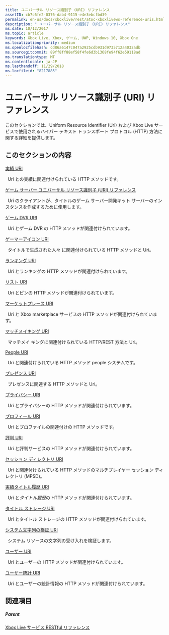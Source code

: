 ```yaml
---
title: ユニバーサル リソース識別子 (URI) リファレンス
assetID: cb7c6fe2-0376-dab4-9115-e4e3ebcfbd39
permalink: en-us/docs/xboxlive/rest/atoc-xboxlivews-reference-uris.html
description: " ユニバーサル リソース識別子 (URI) リファレンス"
ms.date: 10/12/2017
ms.topic: article
keywords: Xbox Live, Xbox, ゲーム, UWP, Windows 10, Xbox One
ms.localizationpriority: medium
ms.openlocfilehash: cd86a6147c047a2925cdb931d9735712a4032adb
ms.sourcegitcommit: 89ff8ff88ef58f4fe6d3b1368fe94f62e59118ad
ms.translationtype: MT
ms.contentlocale: ja-JP
ms.lasthandoff: 11/29/2018
ms.locfileid: "8217885"
---
```

# <a name="universal-resource-identifier-uri-reference"></a>ユニバーサル リソース識別子 (URI) リファレンス

このセクションでは、Uniform Resource Identifier (Uri) および Xbox Live サービスで使用されるハイパー テキスト トランスポート プロトコル (HTTP) 方法に関する詳細を提供します。

<a id="ID4EAB"></a>


## <a name="in-this-section"></a>このセクションの内容

[実績 URI](achievements/atoc-reference-achievementsv2.md)

&nbsp;&nbsp;Uri との実績に関連付けられている HTTP メソッドです。

[ゲーム サーバー ユニバーサル リソース識別子 (URI) リファレンス](gsdk/atoc-gsdk-uri-reference.md)

&nbsp;&nbsp;Uri のクライアントが、タイトルのゲーム サーバー開発キット サーバーのインスタンスを作成するために使用します。

[ゲーム DVR URI](dvr/atoc-reference-dvr.md)

&nbsp;&nbsp;Uri とゲーム DVR の HTTP メソッドが関連付けられています。

[ゲーマーアイコン URI](gamerpic/atoc-reference-gamerpic.md)

&nbsp;&nbsp;タイトルで生成された人々 に関連付けられている HTTP メソッドと Uri。

[ランキング URI](leaderboard/atoc-reference-leaderboard.md)

&nbsp;&nbsp;Uri とランキングの HTTP メソッドが関連付けられています。

[リスト URI](lists/atoc-reference-lists.md)

&nbsp;&nbsp;Uri とピンの HTTP メソッドが関連付けられています。

[マーケットプレース URI](marketplace/atoc-reference-marketplace.md)

&nbsp;&nbsp;Uri と Xbox marketplace サービスの HTTP メソッドが関連付けられています。

[マッチメイキング URI](matchtickets/atoc-reference-matchtickets.md)

&nbsp;&nbsp;マッチメイ キングに関連付けられている HTTP/REST 方法と Uri。

[People URI](people/atoc-reference-people.md)

&nbsp;&nbsp;Uri と関連付けられている HTTP メソッド people システムです。

[プレゼンス URI](presence/atoc-reference-presence.md)

&nbsp;&nbsp;プレゼンスに関連する HTTP メソッドと Uri。

[プライバシー URI](privacy/atoc-reference-privacyv2.md)

&nbsp;&nbsp;Uri とプライバシーの HTTP メソッドが関連付けられています。

[プロフィール URI](profileV2/atoc-reference-profiles.md)

&nbsp;&nbsp;Uri とプロファイルの関連付けの HTTP メソッドです。

[評判 URI](reputation/atoc-reference-reputation.md)

&nbsp;&nbsp;Uri と評判サービスの HTTP メソッドが関連付けられています。

[セッション ディレクトリ URI](sessiondirectory/atoc-reference-sessiondirectory.md)

&nbsp;&nbsp;Uri と関連付けられている HTTP メソッドのマルチプレイヤー セッション ディレクトリ (MPSD)。

[実績タイトル履歴 URI](titlehistory/atoc-reference-titlehistoryv2.md)

&nbsp;&nbsp;Uri と*タイトル履歴*の HTTP メソッドが関連付けられています。

[タイトル ストレージ URI](storage/atoc-reference-storagev2.md)

&nbsp;&nbsp;Uri とタイトル ストレージの HTTP メソッドが関連付けられています。

[システム文字列の検証 URI](stringserver/atoc-reference-systemstringsvalidate.md)

&nbsp;&nbsp;システム リソースの文字列の受け入れを検証します。

[ユーザー URI](users/atoc-reference-users.md)

&nbsp;&nbsp;Uri とユーザーの HTTP メソッドが関連付けられています。

[ユーザー統計 URI](userstats/atoc-reference-userstats.md)

&nbsp;&nbsp;Uri とユーザーの統計情報の HTTP メソッドが関連付けられています。

<a id="ID4E5C"></a>


## <a name="see-also"></a>関連項目

<a id="ID4EAD"></a>


##### <a name="parent"></a>Parent

[Xbox Live サービス RESTful リファレンス](../atoc-xboxlivews-reference.md)
